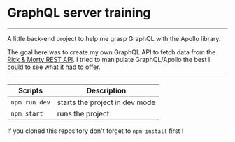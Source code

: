 # GraphQL server training

---

A little back-end project to help me grasp GraphQL with the Apollo library.

The goal here was to create my own GraphQL API to fetch data from the [Rick & Morty REST API](https://rickandmortyapi.com/).
I tried to manipulate GraphQL/Apollo the best I could to see what it had to offer.

---

| Scripts       | Description                    |
| ------------- | ------------------------------ |
| `npm run dev` | starts the project in dev mode |
| `npm start`   | runs the project               |

If you cloned this repository don't forget to `npm install` first !
